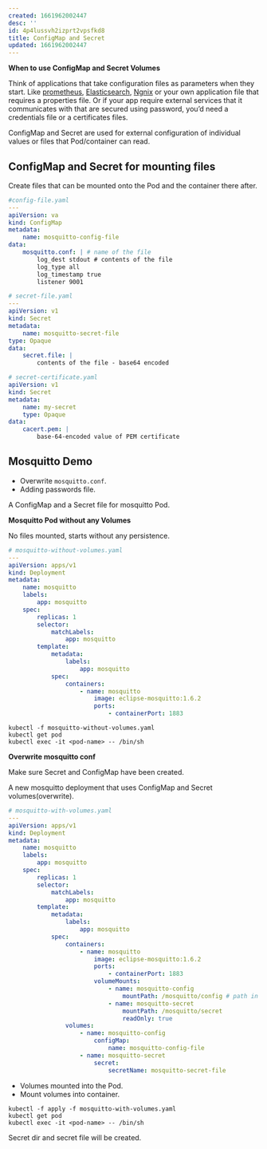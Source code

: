 ```yaml
---
created: 1661962002447
desc: ''
id: 4p4lussvh2izprt2vpsfkd8
title: ConfigMap and Secret
updated: 1661962002447
---
```

   
**When to use ConfigMap and Secret Volumes**   
   
Think of applications that take configuration files as parameters when they start. Like [prometheus](../devlog/prometheus.md), [Elasticsearch](../devlog/Elasticsearch.md), [Ngnix](/not_created.md) or your own application file that requires a properties file. Or if your app require external services that it communicates with that are secured using password, you’d need a credentials file or a certificates files.   
   
ConfigMap and Secret are used for external configuration of individual values or files that Pod/container can read.   
   
## ConfigMap and Secret for mounting files   
   
Create files that can be mounted onto the Pod and the container there after.   
   
```yaml
#config-file.yaml
---
apiVersion: va
kind: ConfigMap
metadata:
	name: mosquitto-config-file
data:
	mosquitto.conf: | # name of the file
		log_dest stdout # contents of the file
		log_type all
		log_timestamp true
		listener 9001
```
   
   
```yaml
# secret-file.yaml
---
apiVersion: v1
kind: Secret 
metadata:
	name: mosquitto-secret-file 
type: Opaque
data: 
	secret.file: | 
		contents of the file - base64 encoded
```
   
   
```yaml
# secret-certificate.yaml
apiVersion: v1
kind: Secret 
metadata: 
	name: my-secret
	type: Opaque
data:
	cacert.pem: |
		base-64-encoded value of PEM certificate
```
   
   
## Mosquitto Demo   
   
   
- Overwrite `mosquitto.conf`.   
- Adding passwords file.   
   
A ConfigMap and a Secret file for mosquitto Pod.   
   
**Mosquitto Pod without any Volumes**   
   
No files mounted, starts without any persistence.   
   
```yaml
# mosquitto-without-volumes.yaml
---
apiVersion: apps/v1
kind: Deployment
metadata:
	name: mosquitto
	labels:
		app: mosquitto
	spec:
		replicas: 1
		selector:
			matchLabels:
				app: mosquitto
		template:
			metadata:
				labels:
					app: mosquitto 
			spec:
				containers:
					- name: mosquitto 
						image: eclipse-mosquitto:1.6.2
						ports:
							- containerPort: 1883
```
   
   
`kubectl -f mosquitto-without-volumes.yaml`   
`kubectl get pod`   
`kubectl exec -it <pod-name> -- /bin/sh`   
   
**Overwrite mosquitto conf**   
   
Make sure Secret and ConfigMap have been created.   
   
A new mosquitto deployment that uses ConfigMap and Secret volumes(overwrite).   
   
```yaml
# mosquitto-with-volumes.yaml
---
apiVersion: apps/v1
kind: Deployment
metadata:
	name: mosquitto
	labels:
		app: mosquitto
	spec:
		replicas: 1
		selector:
			matchLabels:
				app: mosquitto
		template:
			metadata:
				labels:
					app: mosquitto 
			spec:
				containers:
					- name: mosquitto 
						image: eclipse-mosquitto:1.6.2
						ports:
							- containerPort: 1883
						volumeMounts:
							- name: mosquitto-config 
								mountPath: /mosquitto/config # path in the FS inside the container to overwrite
							- name: mosquitto-secret 
								mountPath: /mosquitto/secret
								readOnly: true
				volumes: 
					- name: mosquitto-config
						configMap:
							name: mosquitto-config-file 
					- name: mosquitto-secret
						secret: 
							secretName: mosquitto-secret-file
```
   
   
   
- Volumes mounted into the Pod.   
- Mount volumes into container.   
   
`kubectl -f apply -f mosquitto-with-volumes.yaml`   
`kubectl get pod`   
`kubectl exec -it <pod-name> -- /bin/sh`   
   
Secret dir and secret file will be created.